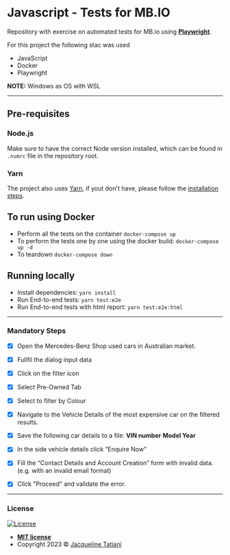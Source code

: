 
# Javascript - Tests for MB.IO

Repository with exercise on automated tests for MB.io using **[Playwright](https://playwright.dev/)**.

For this project the following stac was used

- JavaScript
- Docker
- Playwright

**NOTE:**  Windows as OS with WSL

-----------------------

## Pre-requisites

### Node.js

Make sure to have the correct Node version installed, which can be found in `.nvmrc` file in the repository root. 

### Yarn

The project also uses [Yarn](https://yarnpkg.com/), if yout don't have, please follow the  [installation steps](https://classic.yarnpkg.com/lang/en/docs/install/).

## To run using Docker

- Perform all the tests on the container `docker-compose up`
- To perform the tests one by one using the docker build: `docker-compose up -d` 
- To teardown `docker-compose down`


## Running locally

- Install dependencies: `yarn install`
- Run End-to-end tests: `yarn test:e2e`
- Run End-to-end tests with html report: `yarn test:e2e:html`

-----------------------

### Mandatory Steps

- [x] Open the Mercedes-Benz Shop used cars in Australian market.
- [x] Fullfil the dialog input data
- [x] Click on the filter icon
- [x] Select Pre-Owned Tab
- [x] Select to filter by Colour
- [x] Navigate to the Vehicle Details of the most expensive car on the filtered results.
- [x] Save the following car details to a file:
    **VIN number**
    **Model Year**
- [x] In the side vehicle details click “Enquire Now”
- [x] Fill the “Contact Details and Account Creation” form with invalid data. (e.g. with an invalid email format)
- [x] Click "Proceed" and validate the error.


-----------------------

### License

[![License](https://img.shields.io/:license-mit-blue.svg?style=flat-square)](http://badges.mit-license.org)

- **[MIT license](http://opensource.org/licenses/mit-license.php)**
- Copyright 2023 © <a href="https://github.com/jacqueqa" target="_blank">Jacqueline Tatiani</a>